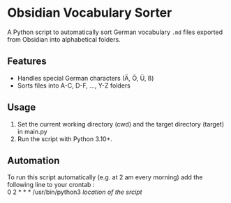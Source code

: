 # Obsidian Vocabulary Sorter

A Python script to automatically sort German vocabulary `.md` files exported from Obsidian into alphabetical folders.

## Features

- Handles special German characters (Ä, Ö, Ü, ß)
- Sorts files into A-C, D-F, ..., Y-Z folders

## Usage

1. Set the current working directory (cwd) and the target directory (target) in main.py
2. Run the script with Python 3.10+.

## Automation

To run this script automatically (e.g. at 2 am every morning) add the following line to your crontab :  
0 2 * * * /usr/bin/python3 *location of the srcipt*
